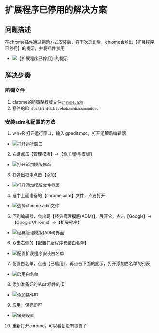# 扩展程序已停用的解决方案

## 问题描述
在chrome插件通过拖动方式安装后，在下次启动后，chrome会弹出【扩展程序已停用】的提示，并将插件禁用
* ![【扩展程序已停用】的提示](screenshots/chrome-plugin-auth/0.png)

## 解决步奏

### 所需文件
1. chrome的组策略模版文件[`chrome.adm`](chrome.adm)
2. 插件的ID`hdbilhiabdiklcehobamhbacommoddnc`

### 安装adm和配置的方法
1. win+R 打开运行窗口，输入 gpedit.msc，打开组策略编辑器
* ![打开运行窗口](screenshots/chrome-plugin-auth/1.png)

2. 右键点击【管理模版】->【添加/删除模版】
* ![打开添加模版界面](screenshots/chrome-plugin-auth/2.png)

3. 在弹出框中点击【添加】
* ![打开添加模版文件界面](screenshots/chrome-plugin-auth/3.png)

4. 选中上面准备的【chrome.adm】文件，点击打开
* ![选择chrome.adm文件](screenshots/chrome-plugin-auth/4.png)

5. 回到编辑器，会出现【经典管理模版(ADM)】，展开它，点击【Google】->【Google Chrome】->【扩展程序】
* ![经典管理模版(ADM)界面](screenshots/chrome-plugin-auth/5.png)

6. 双击右侧的【配置扩展程序安装白名单】
* ![配置扩展程序安装白名单](screenshots/chrome-plugin-auth/6.png)

7. 配置白名单，点击【已启用】，再点击下面的显示，打开添加白名单的列表
* ![启用白名单](screenshots/chrome-plugin-auth/7.png)
 
8. 添加准备好的iAsst插件的ID
* ![添加插件ID](screenshots/chrome-plugin-auth/8.png)

9. 应用，保存即可
* ![保持设置](screenshots/chrome-plugin-auth/9.png)

10. 重新打开chrome，可以看到没有提醒了
